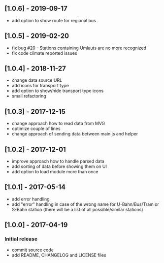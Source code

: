 ## [1.0.6] - 2019-09-17
- add option to show route for regional bus

## [1.0.5] - 2019-02-20
- fix bug #20 - Stations containing Umlauts are no more recognized
- fix code climate reported issues

## [1.0.4] - 2018-11-27
- change data source URL
- add icons for transport type
- add option to show/hide transport type icons
- small refactoring

## [1.0.3] - 2017-12-15
- change approach how to read data from MVG
- optimize couple of lines
- change approach of sending data between main js and helper

## [1.0.2] - 2017-12-01
- improve approach how to handle parsed data
- add sorting of data before showing them on UI
- add option to load module more than once

## [1.0.1] - 2017-05-14
- add error handling
- add "error" handling in case of the wrong name for U-Bahn/Bus/Tram or S-Bahn station (there will be a list of all possible/similar stations)

## [1.0.0] - 2017-04-19
### Initial release
- commit source code
- add README, CHANGELOG and LICENSE files
